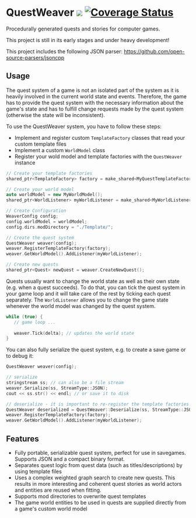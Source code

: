# QuestWeaver <a href="https://travis-ci.org/Cultrarius/QuestWeaver"><img src="https://travis-ci.org/Cultrarius/QuestWeaver.svg"></a> [![Coverage Status](https://coveralls.io/repos/Cultrarius/QuestWeaver/badge.svg?branch=master&service=github)](https://coveralls.io/github/Cultrarius/QuestWeaver?branch=master)
Procedurally generated quests and stories for computer games.

This project is still in its early stages and under heavy development!

This project includes the following JSON parser: https://github.com/open-source-parsers/jsoncpp

## Usage

The quest system of a game is not an isolated part of the system as it is heavily involved in the current world state and events.
Therefore, the game has to provide the quest system with the necessary information about the game's state and has to
fulfill change requests made by the quest system (otherwise the state will be inconsistent).

To use the QuestWeaver system, you have to follow these steps:

* Implement and register custom `TemplateFactory` classes that read your custom template files
* Implement a custom `WorldModel` class
* Register your wold model and template factories with the `QuestWeaver` instance
 
```cpp
// Create your template factories
shared_ptr<TemplateFactory> factory = make_shared<MyQuestTemplateFactory>();

// Create your world model
auto worldModel = new MyWorldModel();
shared_ptr<WorldListener> myWorldListener = make_shared<MyWorldListener>();

// Create Configuration
WeaverConfig config;
config.worldModel = worldModel;
config.dirs.modDirectory = "./Template/";

// Create the quest system
QuestWeaver weaver(config);
weaver.RegisterTemplateFactory(factory);
weaver.GetWorldModel().AddListener(myWorldListener);

// Create new quests
shared_ptr<Quest> newQuest = weaver.CreateNewQuest();
```


Quests usually want to change the world state as well as their own state (e.g. when a quest succeeds).
To do that, you can tick the quest system in your game loop and it will take care of the rest by ticking each quest
separately.
The `WorldListener` allows you to change the game state whenever the world model was changed by the quest system.

```cpp
while (true) {
   // game loop ...
   
   weaver.Tick(delta); // updates the world state 
}
```


You can also fully serialize the quest system, e.g. to create a save game or to debug it:

```cpp
QuestWeaver weaver(config);

// serialize
stringstream ss; // can also be a file stream
weaver.Serialize(ss, StreamType::JSON);
cout << ss.str() << endl; // or save it to disk

// deserialize - it is important to re-register the template factories and the world model listener!
QuestWeaver deserialized = QuestWeaver::Deserialize(ss, StreamType::JSON, config.dirs);
weaver.RegisterTemplateFactory(factory);
weaver.GetWorldModel().AddListener(myWorldListener);
```

## Features

* Fully portable, serializable quest system, perfect for use in savegames. Supports JSON and a compact binary format. 
* Separates quest logic from quest data (such as titles/descriptions) by using template files
* Uses a complex weighted graph search to create new quests.
This results in more interesting and coherent quest stories as world actors and entities are reused when fitting.
* Supports mod directories to overwrite quest templates
* The game world entities to be used in quests are supplied directly from a game's custom world model